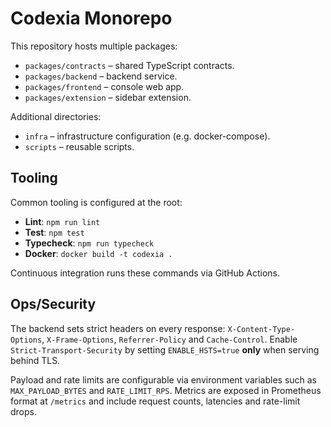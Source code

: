 # Codexia Monorepo

This repository hosts multiple packages:

- `packages/contracts` – shared TypeScript contracts.
- `packages/backend` – backend service.
- `packages/frontend` – console web app.
- `packages/extension` – sidebar extension.

Additional directories:

- `infra` – infrastructure configuration (e.g. docker-compose).
- `scripts` – reusable scripts.

## Tooling

Common tooling is configured at the root:

- **Lint**: `npm run lint`
- **Test**: `npm test`
- **Typecheck**: `npm run typecheck`
- **Docker**: `docker build -t codexia .`

Continuous integration runs these commands via GitHub Actions.

## Ops/Security

The backend sets strict headers on every response:
`X-Content-Type-Options`, `X-Frame-Options`, `Referrer-Policy` and `Cache-Control`.
Enable `Strict-Transport-Security` by setting `ENABLE_HSTS=true` **only** when serving behind TLS.

Payload and rate limits are configurable via environment variables such as
`MAX_PAYLOAD_BYTES` and `RATE_LIMIT_RPS`. Metrics are exposed in Prometheus
format at `/metrics` and include request counts, latencies and rate-limit drops.
